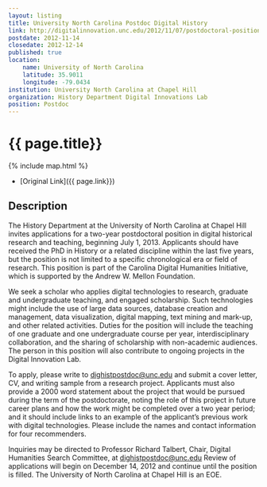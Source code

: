 ```yaml
---
layout: listing
title: University North Carolina Postdoc Digital History
link: http://digitalinnovation.unc.edu/2012/11/07/postdoctoral-position-in-digital-history/
postdate: 2012-11-14
closedate: 2012-12-14
published: true
location:
    name: University of North Carolina
    latitude: 35.9011
    longitude: -79.0434
institution: University North Carolina at Chapel Hill
organization: History Department Digital Innovations Lab
position: Postdoc
---
```



# {{ page.title}}

{% include map.html %}



* [Original Link]({{ page.link}})


## Description

The History Department at the University of North Carolina at Chapel Hill invites applications for a two-year postdoctoral position in digital historical research and teaching, beginning July 1, 2013. Applicants should have received the PhD in History or a related discipline within the last five years, but the position is not limited to a specific chronological era or field of research.  This position is part of the Carolina Digital Humanities Initiative, which is supported by the Andrew W. Mellon Foundation.

 

We seek a scholar who applies digital technologies to research, graduate and undergraduate teaching, and engaged scholarship.  Such technologies might include the use of large data sources, database creation and management, data visualization, digital mapping, text mining and mark-up, and other related activities.  Duties for the position will include the teaching of one graduate and one undergraduate course per year, interdisciplinary collaboration, and the sharing of scholarship with non-academic audiences.  The person in this position will also contribute to ongoing projects in the Digital Innovation Lab.

 

To apply, please write to dighistpostdoc@unc.edu and submit a cover letter, CV, and writing sample from a research project.  Applicants must also provide a 2000 word statement about the project that would be pursued during the term of the postdoctorate, noting the role of this project in future career plans and how the work might be completed over a two year period; and it should include links to an example of the applicant’s previous work with digital technologies.  Please include the names and contact information for four recommenders.

 

Inquiries may be directed to Professor Richard Talbert, Chair, Digital Humanities Search Committee, at  <dighistpostdoc@unc.edu>    Review of applications will begin on December 14, 2012 and continue until the position is filled.  The University of North Carolina at Chapel Hill is an EOE.